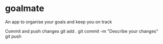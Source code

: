 # goalmate
An app to organise your goals and keep you on track

Commit and push changes
git add .
git commit -m "Describe your changes"
git push
